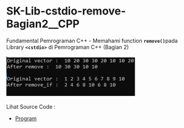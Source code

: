 # SK-Lib-cstdio-remove-Bagian2__CPP
Fundamental Pemrograman C++ - Memahami function <code><b>remove()</b></code>pada Library <code><b>&lt;cstdio></b></code> di Pemrograman C++ (Bagian 2)<br><br>
<img src="https://github.com/RizkyKhapidsyah/SK-Lib-cstdio-remove-Bagian2__CPP/blob/master/SK-Lib-cstdio-remove-Bagian2__CPP/result/001.PNG"><br><br>
Lihat Source Code : <br>
- <a href="https://github.com/RizkyKhapidsyah/SK-Lib-cstdio-remove-Bagian2__CPP/blob/master/SK-Lib-cstdio-remove-Bagian2__CPP/Source.cpp">Program</a>

